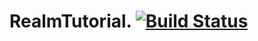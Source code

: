 # RealmTutorial. [![Build Status](https://travis-ci.com/intersignature/RealmTutorial.svg?branch=master)](https://travis-ci.com/intersignature/RealmTutorial)
